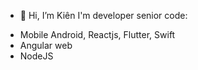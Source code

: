 - 👋 Hi, I’m Kiên
I'm developer senior code:
 + Mobile Android, Reactjs, Flutter, Swift
 + Angular web
 + NodeJS
 

